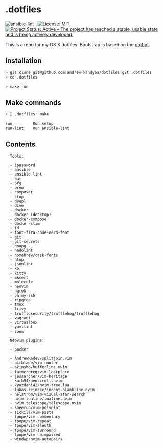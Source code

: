 # .dotfiles

[![ansible-lint](https://github.com/andrew-kandyba/dotfiles/actions/workflows/ansible-lint.yml/badge.svg)](https://github.com/andrew-kandyba/dotfiles/actions/workflows/ansible-lint.yml) &nbsp; [![License: MIT](https://img.shields.io/badge/License-MIT-green.svg)](https://opensource.org/licenses/MIT) &nbsp; [![Project Status: Active – The project has reached a stable, usable state and is being actively developed.](https://www.repostatus.org/badges/latest/active.svg)](https://www.repostatus.org/#active)    

This is a repo for my OS X dotfiles.
Bootstrap is based on the [dotbot](https://github.com/anishathalye/dotbot).   

## Installation

```sh
> git clone git@github.com:andrew-kandyba/dotfiles.git .dotfiles
> cd .dotfiles

> make run
```

## Make commands

```sh
> 🦄 .dotfiles: make

run         Run setup
run-lint    Run ansible-lint
```

## Contents

```
  Tools:

  - 1password
  - ansible
  - ansible-lint
  - bat
  - bfg
  - brew
  - composer
  - ctop
  - deepl
  - dive
  - docker
  - docker (desktop)
  - docker-compose
  - docker-slim
  - fd
  - font-fira-code-nerd-font
  - git
  - git-secrets
  - gnupg
  - hadolint
  - homebrew/cask-fonts
  - htop
  - jsonlint
  - k6
  - kitty
  - mkcert
  - molecule
  - neovim
  - ngrok
  - oh-my-zsh
  - ripgrep
  - tmux
  - trivy
  - trufflesecurity/trufflehog/trufflehog
  - vagrant
  - virtualbox
  - yamllint
  - zoom
```

```
  Neovim plugins:

  - packer

  - AndrewRadev/splitjoin.vim
  - airblade/vim-rooter
  - akinsho/bufferline.nvim
  - farmergreg/vim-lastplace
  - jessarcher/vim-heritage
  - karb94/neoscroll.nvim
  - kyazdani42/nvim-tree.lua
  - lukas-reineke/indent-blankline.nvim
  - nelstrom/vim-visual-star-search
  - nvim-lualine/lualine.nvim
  - nvim-telescope/telescope.nvim
  - sheerun/vim-polyglot
  - sickill/vim-pasta
  - tpope/vim-commentary
  - tpope/vim-repeat
  - tpope/vim-sleuth
  - tpope/vim-surround
  - tpope/vim-unimpaired
  - windwp/nvim-autopairs
```
